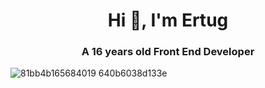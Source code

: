 ####








<h1 align="center">Hi 👋, I'm Ertug</h1>
<h3 align="center">A 16 years old Front End Developer</h3>

![81bb4b165684019 640b6038d133e](https://github.com/ertugakmann/ertugakmann/assets/134059022/acb457e2-ea95-4712-9521-1349020d5990)
